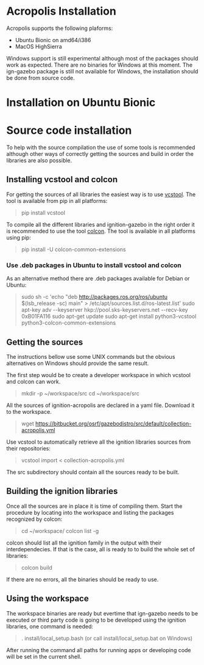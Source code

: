 # Acropolis Installation

Acropolis supports the following plaforms:

 * Ubuntu Bionic on amd64/i386
 * MacOS HighSierra

Windows support is still experimental although most of the packages should work
as expected. There are no binaries for Windows at this moment. The ign-gazebo
package is still not available for Windows, the installation should be done from
source code.

# Installation on Ubuntu Bionic



# Source code installation

To help with the source compilation the use of some tools is recommended although
other ways of correctly getting the sources and build in order the libraries are
also possible.

## Installing vcstool and colcon

For getting the sources of all libraries the easiest way is to use
[vcstool](https://github.com/dirk-thomas/vcstool). The tool is available from pip
in all platforms:

> pip install vcstool

To compile all the different libraries and ignition-gazebo in the right order
it is recommended to use the tool [colcon](https://colcon.readthedocs.io/en/released/).
The tool is available in all platforms using pip:

> pip install -U colcon-common-extensions

### Use .deb packages in Ubuntu to install vcstool and colcon

As an alternative method there are .deb packages available for Debian or Ubuntu:

> sudo sh -c 'echo "deb http://packages.ros.org/ros/ubuntu $(lsb_release -sc) main" > /etc/apt/sources.list.d/ros-latest.list'
> sudo apt-key adv --keyserver hkp://pool.sks-keyservers.net --recv-key 0xB01FA116
> sudo apt-get update
> sudo apt-get install python3-vcstool python3-colcon-common-extensions

## Getting the sources

The instructions bellow use some UNIX commands but the obvious alternatives
on Windows should provide the same result.

The first step would be to create a developer workspace in which vcstool and
colcon can work.

> mkdir -p ~/workspace/src
> cd ~/workspace/src

All the sources of ignition-acropolis are declared in a yaml file. Download
it to the workspace.

> wget https://bitbucket.org/osrf/gazebodistro/src/default/collection-acropolis.yml

Use vcstool to automatically retrieve all the ignition libraries sources from
their repositories:

> vcstool import < collection-acropolis.yml

The src subdirectory should contain all the sources ready to be built.

## Building the ignition libraries

Once all the sources are in place it is time of compiling them. Start the
procedure by locating into the workspace and listing the packages recognized
by colcon:

> cd ~/workspace/
> colcon list -g

colcon should list all the ignition family in the output with their
interdependecies. If that is the case, all is ready to 
to build the whole set of libraries:

> colcon build

If there are no errors, all the binaries should be ready to use.

## Using the workspace

The workspace binaries are ready but evertime that ign-gazebo needs to be
executed or third party code is going to be developed using the ignition
libraries, one command is needed:

> . install/local_setup.bash (or call install/local_setup.bat on Windows)

After running the command all paths for running apps or developing code 
will be set in the current shell.
